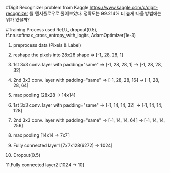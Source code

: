 #Digit Recognizer problem from Kaggle
 https://www.kaggle.com/c/digit-recognizer 를 텐서플로우로 풀어보았다. 정확도는 99.214% 더 높게 나올 방법에는 뭐가 있을까?
 
#Training Process
used ReLU, dropout(0.5), tf.nn.softmax_cross_entropy_with_logits, AdamOptimizer(1e-3)


 1. preprocess data (Pixels & Label)

 2. reshape the pixels into 28x28 shape => [-1, 28, 28, 1] 

 3. 1st 3x3 conv. layer with padding="same" => [-1, 28, 28, 1] -> [-1, 28, 28, 32]
 
 4. 2nd 3x3 conv. layer with padding="same" => [-1, 28, 28, 16] -> [-1, 28, 28, 64]

 5. max pooling [28x28 -> 14x14]

 6. 1st 3x3 conv. layer with padding="same" => [-1, 14, 14, 32] -> [-1, 14, 14, 128]

 7. 2nd 3x3 conv. layer with padding="same" => [-1, 14, 14, 64] ->  [-1, 14, 14, 256]

 8. max pooling [14x14 -> 7x7]

 9. Fully connected layer1 [7x7x128(6272) -> 1024]
 
 10. Dropout(0.5)
 
 11.Fully connected layer2 [1024 -> 10]
